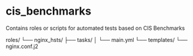 # cis_benchmarks
Contains roles or scripts for automated tests based on CIS Benchmarks

roles/
└── nginx_hsts/
    ├── tasks/
    │   └── main.yml
    └── templates/
        └── nginx.conf.j2

